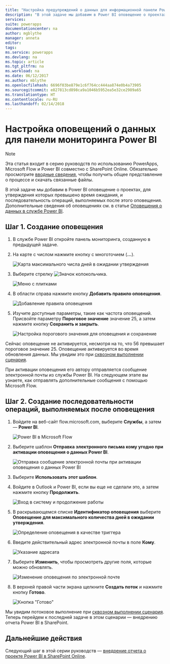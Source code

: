 ```yaml
---
title: "Настройка предупреждений о данных для информационной панели Power BI | Документация Майкрософт"
description: "В этой задаче мы добавим в Power BI оповещение о проектах, для утверждения которых превышено время ожидания, и последовательность операций, выполняемых после этого оповещения."
services: 
suite: powerapps
documentationcenter: na
author: mgblythe
manager: anneta
editor: 
tags: 
ms.service: powerapps
ms.devlang: na
ms.topic: article
ms.tgt_pltfrm: na
ms.workload: na
ms.date: 06/12/2017
ms.author: mblythe
ms.openlocfilehash: 6696f03be879e1c6f764cc444aa874e0b4a73905
ms.sourcegitcommit: e827813cd898ca9a1046b5952ea5e32ce2989a65
ms.translationtype: HT
ms.contentlocale: ru-RU
ms.lasthandoff: 02/14/2018
---
```

# <a name="set-up-data-alerts-for-the-power-bi-dashboard"></a>Настройка оповещений о данных для панели мониторинга Power BI
> [!NOTE]
> Эта статья входит в серию руководств по использованию PowerApps, Microsoft Flow и Power BI совместно с SharePoint Online. Обязательно просмотрите [вводные сведения](sharepoint-scenario-intro.md), чтобы получить общее представление о процессе и скачать связанные файлы.

В этой задаче мы добавим в Power BI оповещение о проектах, для утверждения которых превышено время ожидания, и последовательность операций, выполняемых после этого оповещения. Дополнительные сведения об оповещениях см. в статье [Оповещения о данных в службе Power BI](https://docs.microsoft.com/power-bi/service-set-data-alerts).

## <a name="step-1-create-an-alert"></a>Шаг 1. Создание оповещения
1. В службе Power BI откройте панель мониторинга, созданную в предыдущей задаче.
2. На карте с числом нажмите кнопку с многоточием (**...**).
   
    ![Карта максимального числа дней в ожидании утверждения](./media/sharepoint-scenario-alerts-flow/07-01-01-tile-ellipsis.png)
3. Выберите стрелку ![Значок колокольчика](./media/sharepoint-scenario-alerts-flow/icon-bell.png).
   
    ![Меню с плитками](./media/sharepoint-scenario-alerts-flow/07-01-02-tile-bell.png)
4. В области справа нажмите кнопку **Добавить правило оповещения**.
   
    ![Добавление правила оповещения](./media/sharepoint-scenario-alerts-flow/07-01-03-add-alert.png)
5. Изучите доступные параметры, такие как частота оповещений. Присвойте параметру **Пороговое значение** значение 25, а затем нажмите кнопку **Сохранить и закрыть**.
   
    ![Настройка порогового значения для оповещения и сохранение](./media/sharepoint-scenario-alerts-flow/07-01-04-save-alert.png)

Сейчас оповещение не активируется, несмотря на то, что 56 превышает пороговое значение 25. Оповещение активируется во время обновления данных. Мы увидим это при [сквозном выполнении сценария](sharepoint-scenario-summary.md).

При активации оповещения его автору отправляется сообщение электронной почты из службы Power BI. На следующем этапе вы узнаете, как отправлять дополнительные сообщения с помощью Microsoft Flow.

## <a name="step-2-create-a-flow-that-responds-to-the-alert"></a>Шаг 2. Создание последовательности операций, выполняемых после оповещения
1. Войдите на веб-сайт flow.microsoft.com, выберите **Службы**, а затем — **Power BI**.
   
    ![Power BI в Microsoft Flow](./media/sharepoint-scenario-alerts-flow/07-01-05-power-bi.png)
2. Выберите шаблон **Отправка электронного письма кому угодно при активации оповещения о данных Power BI**.
   
    ![Отправка сообщение электронной почты при активации оповещения о данных Power BI](./media/sharepoint-scenario-alerts-flow/07-01-06-alert-flow.png)
3. Выберите **Использовать этот шаблон**.
4. Войдите в Outlook и Power BI, если вы еще не сделали это, а затем нажмите кнопку **Продолжить**.
   
    ![Вход в систему и продолжение работы](./media/sharepoint-scenario-alerts-flow/07-01-08-continue.png)
5. В раскрывающемся списке **Идентификатор оповещения** выберите **Оповещение для максимального количества дней в ожидании утверждения**.
   
    ![Определение оповещения в качестве триггера](./media/sharepoint-scenario-alerts-flow/07-01-09-choose-alert.png)
6. Введите действительный адрес электронной почты в поле **Кому**.
   
    ![Указание адресата](./media/sharepoint-scenario-alerts-flow/07-01-10-choose-email.png)
7. Выберите **Изменить**, чтобы просмотреть другие поля, которые можно обновлять.
   
    ![Изменение оповещения по электронной почте](./media/sharepoint-scenario-alerts-flow/07-01-11-email-full.png)
8. В верхней правой части экрана щелкните **Создать поток** и нажмите кнопку **Готово**.
   
    ![Кнопка "Готово"](./media/sharepoint-scenario-alerts-flow/07-01-12-done.png)

Мы увидим потоковое выполнение при [сквозном выполнении сценария](sharepoint-scenario-summary.md). Теперь перейдем к последней задаче в этом сценарии — внедрению отчета Power BI в SharePoint.

## <a name="next-steps"></a>Дальнейшие действия
Следующий шаг в этой серии руководств — [внедрение отчета о проекте Power BI в SharePoint Online](sharepoint-scenario-embed-report.md).

